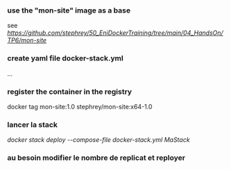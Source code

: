 ### use the "mon-site" image as a base
see <em>https://github.com/stephrey/50_EniDockerTraining/tree/main/04_HandsOn/TP6/mon-site</em>

### create yaml file docker-stack.yml
...

### register the container in the registry
docker tag mon-site:1.0 stephrey/mon-site:x64-1.0

### lancer la stack
<em>docker stack deploy --compose-file docker-stack.yml MaStack</em>

### au besoin modifier le nombre de replicat et reployer

